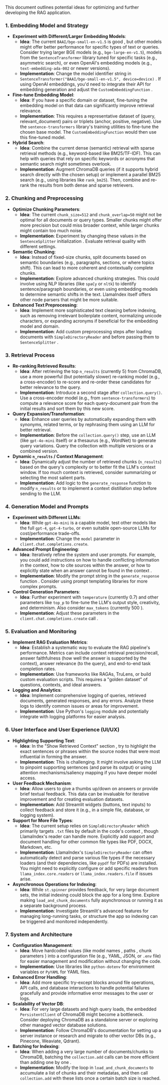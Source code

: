 This document outlines potential ideas for optimizing and further developing the RAG application.

### 1. Embedding Model and Strategy

* **Experiment with Different/Larger Embedding Models**:
    * **Idea**: The current `BAAI/bge-small-en-v1.5` is good , but other models might offer better performance for specific types of text or queries. Consider trying larger BGE models (e.g., `bge-large-en-v1.5`), models from the `SentenceTransformer` library tuned for specific tasks (e.g., asymmetric search), or even OpenAI's embedding models (e.g., `text-embedding-ada-002` or newer versions).
    * **Implementation**: Change the model identifier string in `SentenceTransformer("BAAI/bge-small-en-v1.5", device=device)` . If using OpenAI embeddings, you'd need to integrate their API for embedding generation and adjust the `CustomEmbeddingFunction` .
* **Fine-tune Embedding Model**:
    * **Idea**: If you have a specific domain or dataset, fine-tuning the embedding model on that data can significantly improve retrieval relevance.
    * **Implementation**: This requires a representative dataset of (query, relevant_document) pairs or triplets (anchor, positive, negative). Use the `sentence-transformers` library's training utilities to fine-tune the chosen base model. The `CustomEmbeddingFunction` would then use this fine-tuned model.
* **Hybrid Search**:
    * **Idea**: Combine the current dense (semantic) retrieval with sparse retrieval methods (e.g., keyword-based like BM25/TF-IDF). This can help with queries that rely on specific keywords or acronyms that semantic search might sometimes overlook.
    * **Implementation**: Augment ChromaDB queries (if it supports hybrid search directly with the chosen setup) or implement a parallel BM25 search (e.g., using libraries like `rank_bm25`). Then, combine and re-rank the results from both dense and sparse retrievers.

### 2. Chunking and Preprocessing

* **Optimize Chunking Parameters**:
    * **Idea**: The current `chunk_size=512` and `chunk_overlap=50` might not be optimal for all documents or query types. Smaller chunks might offer more precision but could miss broader context, while larger chunks might contain too much noise.
    * **Implementation**: Experiment by changing these values in the `SentenceSplitter` initialization . Evaluate retrieval quality with different settings.
* **Semantic Chunking**:
    * **Idea**: Instead of fixed-size chunks, split documents based on semantic boundaries (e.g., paragraphs, sections, or where topics shift). This can lead to more coherent and contextually complete chunks.
    * **Implementation**: Explore advanced chunking strategies. This could involve using NLP libraries (like `spaCy` or `nltk`) to identify sentence/paragraph boundaries, or even using embedding models to determine semantic shifts in the text. LlamaIndex itself offers other node parsers that might be more suitable.
* **Enhanced Text Preprocessing**:
    * **Idea**: Implement more sophisticated text cleaning before indexing, such as removing irrelevant boilerplate content, normalizing unicode characters, or expanding acronyms if beneficial for the embedding model and domain.
    * **Implementation**: Add custom preprocessing steps after loading documents with `SimpleDirectoryReader` and before passing them to `SentenceSplitter` .

### 3. Retrieval Process

* **Re-ranking Retrieved Results**:
    * **Idea**: After retrieving the top `n_results` (currently 5) from ChromaDB, use a more powerful (but potentially slower) re-ranking model (e.g., a cross-encoder) to re-score and re-order these candidates for better relevance to the query.
    * **Implementation**: Introduce a second stage after `collection.query()`. Use a cross-encoder model (e.g., from `sentence-transformers`) to compute a relevance score for each query-document pair from the initial results and sort them by this new score.
* **Query Expansion/Transformation**:
    * **Idea**: Enhance user queries by automatically expanding them with synonyms, related terms, or by rephrasing them using an LLM for better retrieval.
    * **Implementation**: Before the `collection.query()` step, use an LLM (like `gpt-4o-mini` itself) or a thesaurus (e.g., WordNet) to generate query variations. Query the collection with multiple versions or a combined version.
* **Dynamic `n_results` / Context Management**:
    * **Idea**: Dynamically adjust the number of retrieved chunks (`n_results`) based on the query's complexity or to better fit the LLM's context window. If too much context is retrieved, consider summarizing or selecting the most salient parts.
    * **Implementation**: Add logic to the `generate_response` function to modify `n_results` or to implement a context distillation step before sending to the LLM.

### 4. Generation Model and Prompts

* **Experiment with Different LLMs**:
    * **Idea**: While `gpt-4o-mini` is a capable model, test other models like the full `gpt-4`, `gpt-4-turbo`, or even suitable open-source LLMs for cost/performance trade-offs.
    * **Implementation**: Change the `model` parameter in `client.chat.completions.create`.
* **Advanced Prompt Engineering**:
    * **Idea**: Iteratively refine the system and user prompts. For example, you could add instructions on how to handle conflicting information in the context, how to cite sources within the answer, or how to explicitly state when an answer cannot be found in the context .
    * **Implementation**: Modify the prompt string in the `generate_response` function . Consider using prompt templating libraries for more complex prompts.
* **Control Generation Parameters**:
    * **Idea**: Further experiment with `temperature` (currently 0.7) and other parameters like `top_p` to fine-tune the LLM's output style, creativity, and determinism. Also consider `max_tokens` (currently 500 ).
    * **Implementation**: Adjust these parameters in the `client.chat.completions.create` call .

### 5. Evaluation and Monitoring

* **Implement RAG Evaluation Metrics**:
    * **Idea**: Establish a systematic way to evaluate the RAG pipeline's performance. Metrics can include context retrieval precision/recall, answer faithfulness (how well the answer is supported by the context), answer relevance (to the query), and end-to-end task completion rates.
    * **Implementation**: Use frameworks like RAGAs, TruLens, or build custom evaluation scripts. This requires a "golden dataset" of questions, contexts, and ideal answers.
* **Logging and Analytics**:
    * **Idea**: Implement comprehensive logging of queries, retrieved documents, generated responses, and any errors. Analyze these logs to identify common issues or areas for improvement.
    * **Implementation**: Use Python's `logging` module and potentially integrate with logging platforms for easier analysis.

### 6. User Interface and User Experience (UI/UX)

* **Highlighting Supporting Text**:
    * **Idea**: In the "Show Retrieved Context" section , try to highlight the exact sentences or phrases within the source nodes that were most influential in forming the answer.
    * **Implementation**: This is challenging. It might involve asking the LLM to pinpoint supporting sentences (and parse its output) or using attention mechanisms/saliency mapping if you have deeper model access.
* **User Feedback Mechanism**:
    * **Idea**: Allow users to give a thumbs up/down on answers or provide brief textual feedback. This data can be invaluable for iterative improvement and for creating evaluation datasets.
    * **Implementation**: Add Streamlit widgets (buttons, text inputs) to collect feedback and store it (e.g., in a simple file, database, or logging system).
* **Support for More File Types**:
    * **Idea**: The current setup relies on `SimpleDirectoryReader` which primarily targets `.txt` files by default in the code's context , though LlamaIndex's reader can handle more. Explicitly add support and document handling for other common file types like PDF, DOCX, Markdown, etc.
    * **Implementation**: LlamaIndex's `SimpleDirectoryReader` can often automatically detect and parse various file types if the necessary loaders (and their dependencies, like `pypdf` for PDFs) are installed. You might need to explicitly configure or add specific readers from `llama_index.core.readers` or `llama_index.readers.file` if issues arise.
* **Asynchronous Operations for Indexing**:
    * **Idea**: While `st.spinner` provides feedback, for very large document sets, the initial indexing could block the app for a long time. Explore making `load_and_chunk_documents` fully asynchronous or running it as a separate background process.
    * **Implementation**: Investigate Streamlit's advanced features for managing long-running tasks, or structure the app so indexing can be triggered and monitored independently.

### 7. System and Architecture

* **Configuration Management**:
    * **Idea**: Move hardcoded values (like model names , paths , chunk parameters ) into a configuration file (e.g., YAML, JSON, or `.env` file) for easier management and modification without changing the code.
    * **Implementation**: Use libraries like `python-dotenv` for environment variables or `PyYAML` for YAML files.
* **Enhanced Error Handling**:
    * **Idea**: Add more specific try-except blocks around file operations, API calls, and database interactions to handle potential failures gracefully and provide informative error messages to the user or logs.
* **Scalability of Vector DB**:
    * **Idea**: For very large datasets and high query loads, the embedded `PersistentClient` of ChromaDB might become a bottleneck. Consider deploying ChromaDB as a standalone server or exploring other managed vector database solutions.
    * **Implementation**: Follow ChromaDB's documentation for setting up a server instance or research and migrate to other vector DBs (e.g., Pinecone, Weaviate, Qdrant).
* **Batching for Indexing**:
    * **Idea**: When adding a very large number of documents/chunks to ChromaDB, batching the `collection.add` calls can be more efficient than adding one by one .
    * **Implementation**: Modify the loop in `load_and_chunk_documents` to accumulate a list of chunks and their metadatas, and then call `collection.add` with these lists once a certain batch size is reached.
